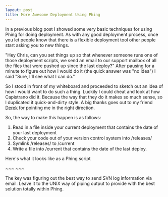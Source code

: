 ```yaml
--- 
layout: post
title: More Awesome Deployment Using Phing
---
```

<p>In a previous blog post I showed some very basic techniques for using Phing for doing deployment.  As with any good deployment process, once you let people know that there is a flexible deployment tool other people start asking you to new things.</p>
<p>
"Hey Chris, can you set things up so that whenever someone runs one of those deployment scripts, we send an email to our support mailbox of all the files that were pushed up since the last deploy?"  After pausing for a minute to figure out how I would do it (the quick answer was "no idea") I said "Sure, I'll see what I can do."
</p>
<p>
So I stood in front of my whiteboard and proceeded to sketch out an idea of how I would want to do such a thing.  Luckily I could cheat and look at how Capistrano did it.  Because the way that they do it makes so much sense, so I duplicated it quick-and-dirty style.  A big thanks goes out to my friend <a href="http://www.derekmartin.ca/">Derek</a> for pointing me in the right direction.
</p>
<p>
So, the way to make this happen is as follows:
<ol>
<li>Read in a file inside your current deployment that contains the date of your last deployment</li>
<li>Check your code out of your version control system into <app ROOT>/releases/<date format></date></app></li>
<li>Symlink <app ROOT>/releases/<date format> to <app ROOT>/current</app></date></app></li>
<li>Write a file into <app ROOT>/current that contains the date of the last deploy.
</app></li></ol>
</p>
<p>Here's what it looks like as a Phing script</p>
~~~
<?xml version="1.0"?>                                                                               
<project name="build" default="main">
    <property name="exportdir"  value="/var/www/app" />
    <property name="svnpath" value="/usr/bin/svn" />
    <property name="repo" value="svn+ssh://path/to/repo" />
    <tstamp>
        <format property="build.time" pattern="%Y%m%d%H%I%S" />
        <format property="newdeploy.date" pattern="%Y-%m-%d %H:%I:%S" />
    </tstamp>
    <property file="${exportdir}/current/deploy.properties" />
    <target name="main" depends="svnexport">
        <exec command="rm -f ${exportdir}/current" escape="false" />
        <exec command="ln -s ${exportdir}/releases/${build.time} ${exportdir}/current" escape="false" />
        <exec command="chmod -R 777 ${exportdir}/current/tmp" escape="false" />
        <exec command="chown -R scriptkiddie:company ${exportdir}/current" escape="false" />
        <exec command="chmod -R ug+rw ${exportdir}/current" escape="false" />
        <exec command="echo 'deploy.date=${newdeploy.date}' >> ${exportdir}/current/deploy.properties" />
        <exec command="svn log -r '{${deploy.date}}':'{${newdeploy.date}}' ${repo} | mail -s 'Deployment Of FizzBuzz in production' support@fizzbuzz" />
    </exec></target>
    <target name="svnexport">
        <svnexport svnpath="${svnpath}"
            username="${username}"
            password="${password}"
            nocache="true"
            repositoryurl="${repo}"
            todir="${exportdir}/releases/${build.time}"/>
    </target>
</project>
~~~
<p>The key was figuring out the best way to send SVN log information via email.  Leave it to the UNIX way of piping output to provide with the best solution totally within Phing.
</p>
